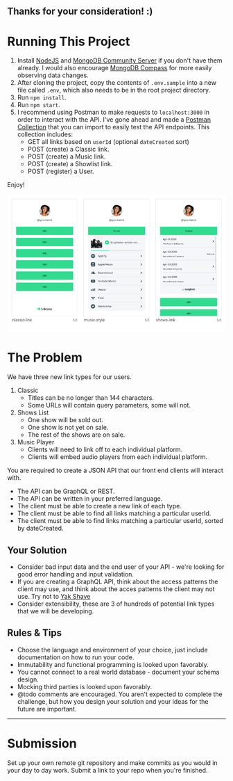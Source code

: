 ## Thanks for your consideration! :)

# Running This Project
1. Install [NodeJS](https://nodejs.org/en/) and [MongoDB Community Server](https://www.mongodb.com/try/download/community) if you don't have them already. I would also encourage [MongoDB Compass](https://www.mongodb.com/products/compass) for more easily observing data changes.
2. After cloning the project, copy the contents of `.env.sample` into a new file called `.env`, which also needs to be in the root project directory.
3. Run `npm install`.
4. Run `npm start`.
5. I recommend using Postman to make requests to `localhost:3000` in order to interact with the API. I've gone ahead and made a [Postman Collection](https://www.getpostman.com/collections/ac9a8227c624dc1685d5) that you can import to easily test the API endpoints. This collection includes:
	- GET all links based on `userId` (optional `dateCreated` sort)
	- POST (create) a Classic link.
	- POST (create) a Music link.
	- POST (create) a Showlist link.
	- POST (register) a User.

Enjoy!

<p align="center">
  <img src="./Screen%20Shot%202019-07-08%20at%202.09.47%20pm.png">
</p>

# The Problem
We have three new link types for our users.

1. Classic
	- Titles can be no longer than 144 characters.
	- Some URLs will contain query parameters, some will not.
2. Shows List
	- One show will be sold out.
	- One show is not yet on sale.
	- The rest of the shows are on sale.
3. Music Player
	- Clients will need to link off to each individual platform.
	- Clients will embed audio players from each individual platform.
	
You are required to create a JSON API that our front end clients will interact with.

- The API can be GraphQL or REST.
- The API can be written in your preferred language.
- The client must be able to create a new link of each type.
- The client must be able to find all links matching a particular userId.
- The client must be able to find links matching a particular userId, sorted by dateCreated.


## Your Solution

- Consider bad input data and the end user of your API - we're looking for good error handling and input validation.
- If you are creating a GraphQL API, think about the access patterns the client may use, and think about the acces patterns the client may not use. Try not to [Yak Shave](https://seths.blog/2005/03/dont_shave_that/)
- Consider extensibility, these are 3 of hundreds of potential link types that we will be developing.


## Rules & Tips

- Choose the language and environment of your choice, just include documentation on how to run your code.
- Immutability and functional programming is looked upon favorably.
- You cannot connect to a real world database - document your schema design.
- Mocking third parties is looked upon favorably.
- @todo comments are encouraged. You aren't expected to complete the challenge, but how you design your solution and your ideas for the future are important.

---
# Submission
Set up your own remote git repository and make commits as you would in your day to day work. Submit a link to your repo when you're finished.
